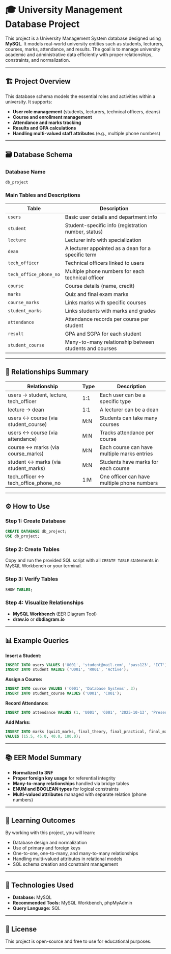 # 🎓 University Management Database Project

This project is a University Management System database designed using **MySQL**. It models real-world university entities such as students, lecturers, courses, marks, attendance, and results. The goal is to manage university academic and administrative data efficiently with proper relationships, constraints, and normalization.

---

## 🏗️ Project Overview

This database schema models the essential roles and activities within a university. It supports:

- **User role management** (students, lecturers, technical officers, deans)
- **Course and enrollment management**
- **Attendance and marks tracking**
- **Results and GPA calculations**
- **Handling multi-valued staff attributes** (e.g., multiple phone numbers)

---

## 🗃️ Database Schema

### **Database Name**
`db_project`

### **Main Tables and Descriptions**

| Table                    | Description                                                            |
|--------------------------|------------------------------------------------------------------------|
| `users`                  | Basic user details and department info                                 |
| `student`                | Student-specific info (registration number, status)                    |
| `lecture`                | Lecturer info with specialization                                      |
| `dean`                   | A lecturer appointed as a dean for a specific term                     |
| `tech_officer`           | Technical officers linked to users                                     |
| `tech_office_phone_no`   | Multiple phone numbers for each technical officer                      |
| `course`                 | Course details (name, credit)                                          |
| `marks`                  | Quiz and final exam marks                                              |
| `course_marks`           | Links marks with specific courses                                      |
| `student_marks`          | Links students with marks and grades                                   |
| `attendance`             | Attendance records per course per student                              |
| `result`                 | GPA and SGPA for each student                                          |
| `student_course`         | Many-to-many relationship between students and courses                 |

---

## 🔗 Relationships Summary

| Relationship                                   | Type | Description                                            |
|-------------------------------------------------|------|--------------------------------------------------------|
| users → student, lecture, tech_officer          | 1:1  | Each user can be a specific type                       |
| lecture → dean                                  | 1:1  | A lecturer can be a dean                               |
| users ↔ course (via student_course)             | M:N  | Students can take many courses                         |
| users ↔ course (via attendance)                 | M:N  | Tracks attendance per course                           |
| course ↔ marks (via course_marks)               | M:N  | Each course can have multiple marks entries            |
| student ↔ marks (via student_marks)             | M:N  | Students have marks for each course                    |
| tech_officer ↔ tech_office_phone_no             | 1:M  | One officer can have multiple phone numbers            |

---

## ⚙️ How to Use

### **Step 1: Create Database**

```sql
CREATE DATABASE db_project;
USE db_project;
```

### **Step 2: Create Tables**

Copy and run the provided SQL script with all `CREATE TABLE` statements in MySQL Workbench or your terminal.

### **Step 3: Verify Tables**

```sql
SHOW TABLES;
```

### **Step 4: Visualize Relationships**

- **MySQL Workbench** (EER Diagram Tool)
- **draw.io** or **dbdiagram.io**

---

## 📊 Example Queries

**Insert a Student:**
```sql
INSERT INTO users VALUES ('U001', 'student@mail.com', 'pass123', 'ICT');
INSERT INTO student VALUES ('U001', 'R001', 'Active');
```

**Assign a Course:**
```sql
INSERT INTO course VALUES ('C001', 'Database Systems', 3);
INSERT INTO student_course VALUES ('U001', 'C001');
```

**Record Attendance:**
```sql
INSERT INTO attendance VALUES (1, 'U001', 'C001', '2025-10-13', 'Present', FALSE);
```

**Add Marks:**
```sql
INSERT INTO marks (quiz1_marks, final_theory, final_practical, final_marks)
VALUES (15.5, 45.0, 40.0, 100.0);
```

---

## 📚 EER Model Summary

- **Normalized to 3NF**
- **Proper foreign key usage** for referential integrity
- **Many-to-many relationships** handled via bridge tables
- **ENUM and BOOLEAN types** for logical constraints
- **Multi-valued attributes** managed with separate relation (phone numbers)

---

## 🧠 Learning Outcomes

By working with this project, you will learn:

- Database design and normalization
- Use of primary and foreign keys
- One-to-one, one-to-many, and many-to-many relationships
- Handling multi-valued attributes in relational models
- SQL schema creation and constraint management

---

## 🧩 Technologies Used

- **Database:** MySQL
- **Recommended Tools:** MySQL Workbench, phpMyAdmin
- **Query Language:** SQL

---

## 📄 License

This project is open-source and free to use for educational purposes.

---
